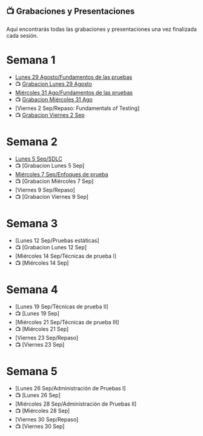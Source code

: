 ## 📺 Grabaciones y Presentaciones
Aquí encontrarás todas las grabaciones y presentaciones una vez finalizada cada sesión.

# Semana 1
- [Lunes 29 Agosto/Fundamentos de las pruebas](https://drive.google.com/file/d/1S21O92jBMgabfvJQGAo8_Wpv3_o2Iq82/view?usp=sharing)
- 📺 [Grabacion Lunes 29 Agosto](https://drive.google.com/file/d/1nWIr7ZNIYtXY83zOcR2Ug5Dn5jN-FSAm/view?usp=sharing)
- [Miércoles 31 Ago/Fundamentos de las pruebas](https://drive.google.com/file/d/11dwjqaWtZ_yhN6JODDXErrs0pMSquJxg/view?usp=sharing)
- 📺 [Grabacion Miércoles 31 Ago](https://drive.google.com/file/d/1wbVEhmfu1i37cWP71BQQOMtYHYJ2PVi7/view?usp=sharing)
- [Viernes 2 Sep/Repaso: Fundamentals of Testing]
- 📺 [Grabacion Viernes 2 Sep](https://drive.google.com/file/d/1Ok_YTNCumJGwEZueMJKB61_MtLt5uv48/view?usp=sharing)

# Semana 2
- [Lunes 5 Sep/SDLC](https://drive.google.com/file/d/1uAKLBIGNXy1b64VP1Kbqc6jGL4lbNh4r/view?usp=sharing)
- 📺 [Grabacion Lunes 5 Sep]
- [Miércoles 7 Sep/Enfoques de prueba](https://drive.google.com/file/d/14DvY7jWUoyhRiG3d0tlmx9T6P5Eu0OYr/view?usp=sharing)
- 📺 [Grabacion Miércoles 7 Sep]
- [Viernes 9 Sep/Repaso]
- 📺 [Grabacion Viernes 9 Sep]

# Semana 3
- [Lunes 12 Sep/Pruebas estáticas]
- 📺 [Grabacion Lunes 12 Sep]
- [Miércoles 14 Sep/Técnicas de prueba I]
- 📺 [Miércoles 14 Sep]

# Semana 4
- [Lunes 19 Sep/Técnicas de prueba II]
- 📺 [Lunes 19 Sep]
- [Miércoles 21 Sep/Técnicas de prueba III]
- 📺 [Miércoles 21 Sep]
- [Viernes 23 Sep/Repaso]
- 📺 [Viernes 23 Sep]

# Semana 5
- [Lunes 26 Sep/Administración de Pruebas I]
- 📺 [Lunes 26 Sep]
- [Miércoles 28 Sep/Administración de Pruebas II]
- 📺 [Miércoles 28 Sep]
- [Viernes 30 Sep/Repaso]
- 📺 [Viernes 30 Sep]

